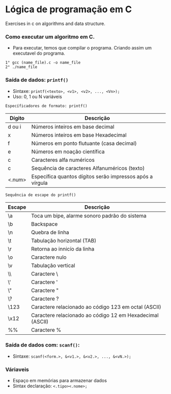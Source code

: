 # Lógica de programação em C
Exercises in c on algorithms and data structure.

### Como executar um algoritmo em C.
* Para executar, temos que compilar o programa. Criando assim um executavel do programa.

```
1° gcc (name_file).c -o name_file
2° ./name_file
```

### Saída de dados: `printf()`
* Sintaxe:
```printf(<texto>, <v1>, <v2>, ..., <Vn>);```
* Uso: 0, 1 ou N variáveis

`Específicadores de formato: printf()`

| Dígito | Descrição 
|--- |--- |
| d ou i | Números inteiros em base decimal 
| x | Números inteiros em base Hexadecimal
| f | Números em ponto flutuante (casa decimal)
| e | Números em noação científica
| c | Caracteres alfa numéricos
| c | Sequência de caracteres Alfanuméricos (texto)
| <.num> | Específica quantos dígitos serão impressos após a vírgula

`Sequência de escape do printf()`

| Escape | Descrição 
|--- |--- |
| \a | Toca um bipe, alarme sonoro padrão do sistema
| \b | Backspace
| \n | Quebra de linha 
| \t | Tabulação horizontal (TAB)
| \r | Retorna ao innicío da  linha
| \o | Caractere nulo 
| \v | Tabulação vertical
| \\\ | Caractere \
| \\' | Caractere '
| \\" | Caractere "
| \\? | Caractere ?
| \\123 | Caractere relacionado ao código 123 em octal (ASCII)
| \\x12 | Caractere relacionado ao código 12 em Hexadecimal (ASCII)
| %% | Caractere % 


### Saída de dados com: `scanf()`:
* Sintaxe: `scanf(<form.>, &<v1.>, &<v2.>, ..., &<vN.>);`

### Váriaveis
* Espaço em memórias para armazenar dados
* Sintax declaração: `<.tipo><.nome>;` 
